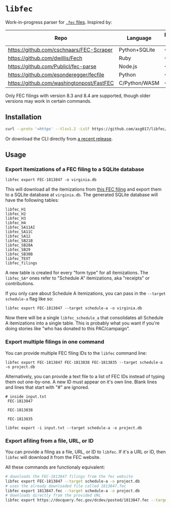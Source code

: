 # `libfec`

Work-in-progress parser for [`.fec` files](https://www.fec.gov/help-candidates-and-committees/filing-reports/fecfile-software/). Inspired by:

| Repo                                      | Language      | Release date |
| ----------------------------------------- | ------------- | ------------ |
| https://github.com/cschnaars/FEC-Scraper  | Python+SQLite | ~2011        |
| https://github.com/dwillis/Fech           | Ruby          | ~2012?       |
| https://github.com/PublicI/fec-parse      | Node.js       | ~2015        |
| https://github.com/esonderegger/fecfile   | Python        | ~2018        |
| https://github.com/washingtonpost/FastFEC | C/Python/WASM | ~2021        |

Only FEC filings with version 8.3 and 8.4 are supported, though older versions may work in certain commands.

## Installation

```sh
curl --proto '=https' --tlsv1.2 -LsSf https://github.com/asg017/libfec/releases/latest/download/fec-cli-installer.sh | sh
```

Or download the CLI directly from [a recent release](https://github.com/asg017/libfec/releases).

## Usage

### Export itemizations of a FEC filing to a SQLite database

```
libfec export FEC-1813847 -o virginia.db
```

This will download all the itemizations from [this FEC filing]() and export them to a SQLite database at `virginia.db`.
The generated SQLite database will have the following tables:

```
libfec_H1
libfec_H2
libfec_H3
libfec_H4
libfec_SA11AI
libfec_SA11C
libfec_SA12
libfec_SB21B
libfec_SB28A
libfec_SB29
libfec_SB30B
libfec_TEXT
libfec_filings
```

A new table is created for every "form type" for all itemizations. The `libfec_SA*` ones refer to "Schedule A" itemizations, aka "receipts" or contributions.

If you only care about Schedule A itemizations, you can pass in the `--target schedule-a` flag like so:

```
libfec export FEC-1813847 --target schedule-a -o virginia.db
```

Now there will be a single `libfec_schedule_a` that consolidates all Schedule A itemizations into a single table.
This is probably what you want if you're doing stories like "who has donated to this PAC/campaign".

### Export multiple filings in one command

You can provide multiple FEC filing IDs to the `libfec` command line:

```
libfec export FEC-1813847 FEC-1813838 FEC-1813835 --target schedule-a -o project.db
```

Alternatively, you can provide a text file to a list of FEC IDs instead of typing them out one-by-one.
A new ID must appear on it's own line. Blank lines and lines that start with "#" are ignored.

```
# inside input.txt
 FEC-1813847

 FEC-1813838

 FEC-1813835
```

```
libfec export -i input.txt --target schedule-a -o project.db
```

### Export afiling from a file, URL, or ID

You can provide a filing as a file, URL, or ID to `libfec`. If it's a URL or ID, then `libfec` will download it from the FEC website.

All these commands are functionaly equivalent:

```bash
# downloads the FEC-1813847 filings from the fec website
libfec export FEC-1813847 --target schedule-a -o project.db
# uses the already downloaded file called 1813847.fec
libfec export 1813847.fec --target schedule-a -o project.db
# downloads directly from the provided URL
libfec export https://docquery.fec.gov/dcdev/posted/1813847.fec --target schedule-a -o project.db
```
